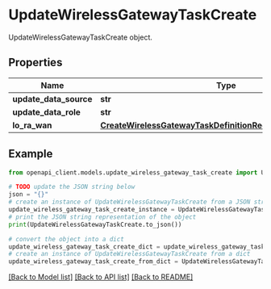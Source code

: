 # UpdateWirelessGatewayTaskCreate

UpdateWirelessGatewayTaskCreate object.

## Properties

Name | Type | Description | Notes
------------ | ------------- | ------------- | -------------
**update_data_source** | **str** |  | [optional] 
**update_data_role** | **str** |  | [optional] 
**lo_ra_wan** | [**CreateWirelessGatewayTaskDefinitionRequestUpdateLoRaWAN**](CreateWirelessGatewayTaskDefinitionRequestUpdateLoRaWAN.md) |  | [optional] 

## Example

```python
from openapi_client.models.update_wireless_gateway_task_create import UpdateWirelessGatewayTaskCreate

# TODO update the JSON string below
json = "{}"
# create an instance of UpdateWirelessGatewayTaskCreate from a JSON string
update_wireless_gateway_task_create_instance = UpdateWirelessGatewayTaskCreate.from_json(json)
# print the JSON string representation of the object
print(UpdateWirelessGatewayTaskCreate.to_json())

# convert the object into a dict
update_wireless_gateway_task_create_dict = update_wireless_gateway_task_create_instance.to_dict()
# create an instance of UpdateWirelessGatewayTaskCreate from a dict
update_wireless_gateway_task_create_from_dict = UpdateWirelessGatewayTaskCreate.from_dict(update_wireless_gateway_task_create_dict)
```
[[Back to Model list]](../README.md#documentation-for-models) [[Back to API list]](../README.md#documentation-for-api-endpoints) [[Back to README]](../README.md)


